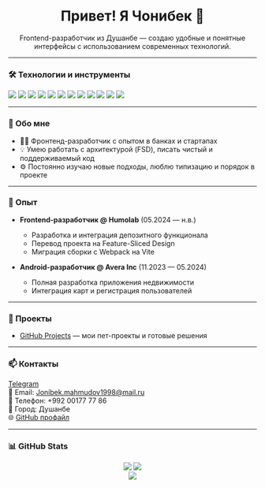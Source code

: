 <h1 align="center">
  Привет! Я Чонибек 👋
</h1>

<p align="center">
  Frontend-разработчик из Душанбе — создаю удобные и понятные интерфейсы с использованием современных технологий.
</p>

---

### 🛠️ Технологии и инструменты

<div>
  <img src="https://img.shields.io/badge/html5-%23E34F26.svg?style=for-the-badge&logo=html5&logoColor=white" />
  <img src="https://img.shields.io/badge/css3-%231572B6.svg?style=for-the-badge&logo=css3&logoColor=white" />
  <img src="https://img.shields.io/badge/SASS-hotpink.svg?style=for-the-badge&logo=SASS&logoColor=white" />
  <img src="https://img.shields.io/badge/javascript-%23323330.svg?style=for-the-badge&logo=javascript&logoColor=%23F7DF1E" />
  <img src="https://img.shields.io/badge/typescript-%23007ACC.svg?style=for-the-badge&logo=typescript&logoColor=white" />
  <img src="https://img.shields.io/badge/react-%2320232a.svg?style=for-the-badge&logo=react&logoColor=%2361DAFB" />
  <img src="https://img.shields.io/badge/next-black?style=for-the-badge&logo=next.js&logoColor=white" />
  <img src="https://img.shields.io/badge/redux-%23593d88.svg?style=for-the-badge&logo=redux&logoColor=white" />
  <img src="https://img.shields.io/badge/zustand-%2320232a.svg?style=for-the-badge&logo=react&color=grey" />
  <img src="https://img.shields.io/badge/git-%23121011.svg?style=for-the-badge&logo=git&logoColor=white" />
  <img src="https://img.shields.io/badge/dart-%230175C2.svg?style=for-the-badge&logo=dart&logoColor=white" />
  <img src="https://img.shields.io/badge/flutter-%2302569B.svg?style=for-the-badge&logo=flutter&logoColor=white" />
</div>

---

### 🧠 Обо мне

- 🧑‍💻 Фронтенд-разработчик с опытом в банках и стартапах
- 💡 Умею работать с архитектурой (FSD), писать чистый и поддерживаемый код
- ⚙️ Постоянно изучаю новые подходы, люблю типизацию и порядок в проекте

---

### 💼 Опыт

- **Frontend-разработчик @ Humolab** (05.2024 — н.в.)
  - Разработка и интеграция депозитного функционала
  - Перевод проекта на Feature-Sliced Design
  - Миграция сборки с Webpack на Vite

- **Android-разработчик @ Avera Inc** (11.2023 — 05.2024)
  - Полная разработка приложения недвижимости
  - Интеграция карт и регистрация пользователей

---

### 🚀 Проекты

- [GitHub Projects](https://github.com/Jonibek9800) — мои пет-проекты и готовые решения

---

### 📫 Контакты

[Telegram](https://t.me/Polzovatel_000)  
📩 Email: Jonibek.mahmudov1998@mail.ru  
📱 Телефон: +992 00177 77 86  
📍 Город: Душанбе  
🌐 [GitHub профайл](https://github.com/Jonibek9800)

---

### 📊 GitHub Stats

<div align="center">
  <img src="https://github-readme-stats.vercel.app/api?username=Jonibek9800&show_icons=true&theme=vision-friendly-dark" />

  <img src="https://streak-stats.demolab.com/?user=Jonibek9800&theme=dark" />
  <br/>
  <img src="https://github-readme-stats.vercel.app/api/top-langs/?username=Jonibek9800&layout=compact&theme=vision-friendly-dark" />
</div>
